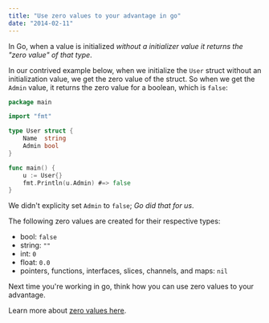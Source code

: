 ```yaml
---
title: "Use zero values to your advantage in go"
date: "2014-02-11"
---
```

In Go, when a value is initialized *without a initializer value it returns the "zero value" of that type*.

In our contrived example below, when we initialize the `User` struct without an initialization value, we get the zero value of the struct. So when we get the `Admin` value, it returns the zero value for a boolean, which is `false`:

```go
package main

import "fmt"

type User struct {
    Name  string
    Admin bool
}

func main() {
    u := User{}
    fmt.Println(u.Admin) #=> false
}
```

We didn't explicity set `Admin` to `false`; *Go did that for us*. 

The following zero values are created for their respective types: 

- bool: `false`
- string: `""`
- int: `0`
- float: `0.0`
- pointers, functions, interfaces, slices, channels, and maps: `nil`

Next time you're working in go, think how you can use zero values to your advantage.

Learn more about [zero values here](http://golang.org/ref/spec#The_zero_value).
